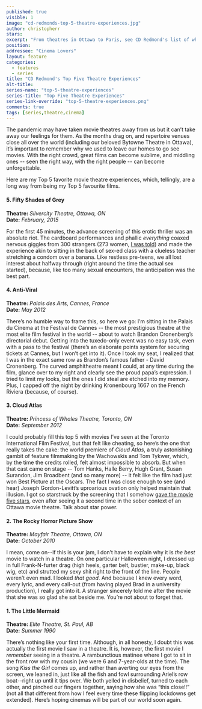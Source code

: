 ```yaml
---
published: true
visible: 1
image: "cd-redmonds-top-5-theatre-experiences.jpg"
author: christopherr
stars: 
excerpt: "From theatres in Ottawa to Paris, see CD Redmond's list of what makes going to the movies magic."
position: 
addressee: "Cinema Lovers"
layout: feature
categories: 
  - features
  - series
title: "CD Redmond's Top Five Theatre Experiences"
alt-title: 
series-name: "top-5-theatre-experiences"
series-title: "Top Five Theatre Experiences"
series-link-override: "top-5-theatre-experiences.png"
comments: true
tags: [series,theatre,cinema]
---
```

The pandemic may have taken movie theatres away from us but it can’t take away our feelings for them. As the months drag on, and repertoire venues close all over the world (including our beloved Bytowne Theatre in Ottawa), it’s important to remember why we used to leave our homes to go see movies. With the right crowd, great films can become sublime, and middling ones -- seen the right way, with the right people -- can become unforgettable.

Here are my Top 5 favorite movie theatre experiences, which, tellingly, are a long way from being my Top 5 favourite films. 

#### 5. Fifty Shades of Grey
**Theatre:** _Silvercity Theatre, Ottawa, ON_  
**Date:** _February, 2015_

For the first 45 minutes, the advance screening of this erotic thriller was an absolute riot. The cardboard performances and phallic _everything_ coaxed nervous giggles from 300 strangers (273 women, [I was told](http://www.dearcastandcrew.com/content/2015/2/13/fifty-shades-of-grey.html)) and made the experience akin to sitting in the back of sex-ed class with a clueless teacher stretching a condom over a banana. Like restless pre-teens, we all lost interest about halfway through (right around the time the actual sex started), because, like too many sexual encounters, the anticipation was the best part. 

#### 4. Anti-Viral  
**Theatre:** _Palais des Arts, Cannes, France_  
**Date:** _May 2012_

There’s no humble way to frame this, so here we go: I’m sitting in the Palais du Cinema at the Festival de Cannes -- the most prestigious theatre at the most elite film festival in the world -- about to watch Brandon Cronenberg’s directorial debut. Getting into the tuxedo-only event was no easy task, even with a pass to the festival (there’s an elaborate points system for securing tickets at Cannes, but I won’t get into it). Once I took my seat, I realized that I was in the exact same row as Brandon’s famous father - David Cronenberg. The curved amphitheatre meant I could, at any time during the film, glance over to my right and clearly see the proud papa’s expression. I tried to limit my looks, but the ones I did steal are etched into my memory. Plus, I capped off the night by drinking Kronenbourg 1667 on the French Riviera (because, of course). 

#### 3. Cloud Atlas 
**Theatre:** _Princess of Whales Theatre, Toronto, ON_  
**Date:** _September 2012_

I could probably fill this top 5 with movies I’ve seen at the Toronto International Film Festival, but that felt like cheating, so here’s the one that really takes the cake: the world premiere of _Cloud Atlas_, a truly astonishing gambit of feature filmmaking by the Wachowskis and Tom Tykwer, which, by the time the credits rolled, felt almost impossible to absorb. But when that cast came on stage -- Tom Hanks, Halle Berry, Hugh Grant, Susan Surandon, Jim Broadbent (and so many more) -- it felt like the film had just won Best Picture at the Oscars. The fact I was close enough to see (and hear) Joseph Gordon-Levitt’s uproarious ovation only helped maintain that illusion. I got so starstruck by the screening that I somehow [gave the movie five stars](http://www.dearcastandcrew.com/content/2012/9/10/cloud-atlas.html), even after seeing it a second time in the sober context of an Ottawa movie theatre. Talk about star power.  

#### 2. The Rocky Horror Picture Show 
**Theatre:** _Mayfair Theatre, Ottawa, ON_  
**Date:** _October 2010_

I mean, come on--if this is your jam, I don’t have to explain why it is _the best_ movie to watch in a theatre. On one particular Halloween night, I dressed up in full Frank-N-furter drag (high heels, garter belt, bustier, make-up, black wig, etc) and strutted my sexy shit right to the front of the line. People weren’t even mad. I looked _that good_. And because I knew every word, every lyric, and every call-out (from having played Brad in a university production), I really got into it. A stranger sincerely told me after the movie that she was so glad she sat beside me. You’re not about to forget that.

#### 1. The Little Mermaid

**Theatre:** _Elite Theatre, St. Paul, AB_  
**Date:** _Summer 1990_

There’s nothing like your first time. Although, in all honesty, I doubt this was actually the first movie I saw in a theatre. It is, however, the first movie I _remember_ seeing in a theatre. A rambunctious matinee where I got to sit in the front row with my cousin (we were 6 and 7-year-olds at the time). The song _Kiss the Girl_ comes up, and rather than averting our eyes from the screen, we leaned in, just like all the fish and fowl surrounding Ariel’s row boat--right up until it tips over. We both yelled in disbelief, turned to each other, and pinched our fingers together, saying how she was “this close!!” (not all that different from how I feel every time these flipping lockdowns get extended). Here’s hoping cinemas will be part of our world soon again. 

 

